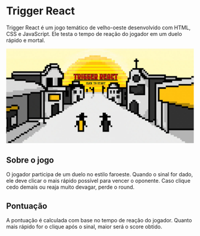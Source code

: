 # Trigger React

Trigger React é um jogo temático de velho-oeste desenvolvido com HTML, CSS e JavaScript. Ele testa o tempo de reação do jogador em um duelo rápido e mortal.

![Title-Screen](public/assets/title-screen.png)

## Sobre o jogo

O jogador participa de um duelo no estilo faroeste. Quando o sinal for dado, ele deve clicar o mais rápido possível para vencer o oponente. Caso clique cedo demais ou reaja muito devagar, perde o round.

## Pontuação

A pontuação é calculada com base no tempo de reação do jogador. Quanto mais rápido for o clique após o sinal, maior será o score obtido.


